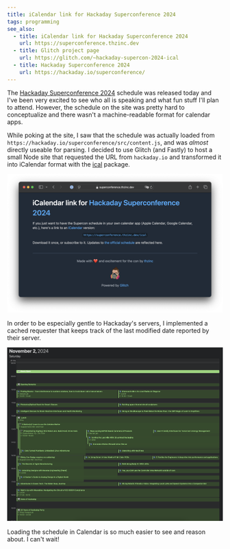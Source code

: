 ```yaml
---
title: iCalendar link for Hackaday Superconference 2024
tags: programming
see_also:
  - title: iCalendar link for Hackaday Superconference 2024
    url: https://superconference.thzinc.dev
  - title: Glitch project page
    url: https://glitch.com/~hackaday-supercon-2024-ical
  - title: Hackaday Superconference 2024
    url: https://hackaday.io/superconference/
---
```


The [Hackaday Superconference 2024][supercon] schedule was released today and I've been very excited to see who all is speaking and what fun stuff I'll plan to attend. However, the schedule on the site was pretty hard to conceptualize and there wasn't a machine-readable format for calendar apps.

While poking at the site, I saw that the schedule was actually loaded from `https://hackaday.io/superconference/src/content.js`, and was _almost_ directly useable for parsing. I decided to use Glitch (and Fastly) to host a small Node site that requested the URL from `hackaday.io` and transformed it into iCalendar format with the [ical][ical] package.

[![Screenshot of superconference.thzinc.dev site with link to iCalendar schedule](/assets/supercon-2024-ical-site.png)][ical-site]

In order to be especially gentle to Hackaday's servers, I implemented a cached requester that keeps track of the last modified date reported by their server.

![A screenshot of November 2, 2024 showing the lineup of events at Hackaday Superconference 2024. The events are shown chronologically top to bottom, naturally highlighting the concurrency of several events.](/assets/supercon-2024-calendar.png)

Loading the schedule in Calendar is so much easier to see and reason about. I can't wait!

[supercon]: https://hackaday.io/superconference/
[ical]: https://www.npmjs.com/package/ical
[ical-site]: https://superconference.thzinc.dev
